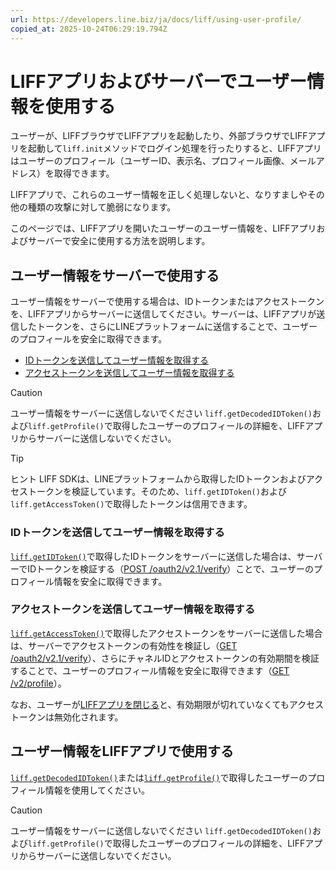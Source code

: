 ```yaml
---
url: https://developers.line.biz/ja/docs/liff/using-user-profile/
copied_at: 2025-10-24T06:29:19.794Z
---
```

# LIFFアプリおよびサーバーでユーザー情報を使用する

ユーザーが、LIFFブラウザでLIFFアプリを起動したり、外部ブラウザでLIFFアプリを起動して`liff.init`メソッドでログイン処理を行ったりすると、LIFFアプリはユーザーのプロフィール（ユーザーID、表示名、プロフィール画像、メールアドレス）を取得できます。

LIFFアプリで、これらのユーザー情報を正しく処理しないと、なりすましやその他の種類の攻撃に対して脆弱になります。

このページでは、LIFFアプリを開いたユーザーのユーザー情報を、LIFFアプリおよびサーバーで安全に使用する方法を説明します。

## ユーザー情報をサーバーで使用する

ユーザー情報をサーバーで使用する場合は、IDトークンまたはアクセストークンを、LIFFアプリからサーバーに送信してください。サーバーは、LIFFアプリが送信したトークンを、さらにLINEプラットフォームに送信することで、ユーザーのプロフィールを安全に取得できます。

*   [IDトークンを送信してユーザー情報を取得する](#sending-id-token)
*   [アクセストークンを送信してユーザー情報を取得する](#sending-access-token)

> [!CAUTION]
> ユーザー情報をサーバーに送信しないでください
> `liff.getDecodedIDToken()`および`liff.getProfile()`で取得したユーザーのプロフィールの詳細を、LIFFアプリからサーバーに送信しないでください。

> [!TIP]
> ヒント
> LIFF SDKは、LINEプラットフォームから取得したIDトークンおよびアクセストークンを検証しています。そのため、`liff.getIDToken()`および`liff.getAccessToken()`で取得したトークンは信用できます。

### IDトークンを送信してユーザー情報を取得する

[`liff.getIDToken()`](https://developers.line.biz/ja/reference/liff/#get-id-token)で取得したIDトークンをサーバーに送信した場合は、サーバーでIDトークンを検証する（[POST /oauth2/v2.1/verify](https://developers.line.biz/ja/reference/line-login/#verify-id-token)）ことで、ユーザーのプロフィール情報を安全に取得できます。

### アクセストークンを送信してユーザー情報を取得する

[`liff.getAccessToken()`](https://developers.line.biz/ja/reference/liff/#get-access-token)で取得したアクセストークンをサーバーに送信した場合は、サーバーでアクセストークンの有効性を検証し（[GET /oauth2/v2.1/verify](https://developers.line.biz/ja/reference/line-login/#verify-access-token)）、さらにチャネルIDとアクセストークンの有効期間を検証することで、ユーザーのプロフィール情報を安全に取得できます（[GET /v2/profile](https://developers.line.biz/ja/reference/line-login/#get-user-profile)）。

なお、ユーザーが[LIFFアプリを閉じる](https://developers.line.biz/ja/docs/liff/developing-liff-apps/#behavior-when-closing-liff-app)と、有効期限が切れていなくてもアクセストークンは無効化されます。

## ユーザー情報をLIFFアプリで使用する

[`liff.getDecodedIDToken()`](https://developers.line.biz/ja/reference/liff/#get-decoded-id-token)または[`liff.getProfile()`](https://developers.line.biz/ja/reference/liff/#get-profile)で取得したユーザーのプロフィール情報を使用してください。

> [!CAUTION]
> ユーザー情報をサーバーに送信しないでください
> `liff.getDecodedIDToken()`および`liff.getProfile()`で取得したユーザーのプロフィールの詳細を、LIFFアプリからサーバーに送信しないでください。